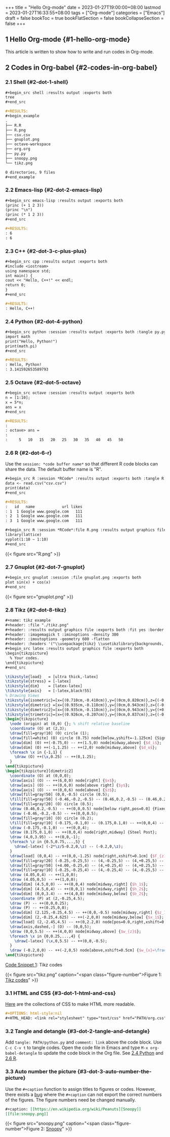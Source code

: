+++
title = "Hello Org-mode"
date = 2023-01-27T19:00:00+08:00
lastmod = 2023-01-27T16:33:55+08:00
tags = ["Org-mode"]
categories = ["Emacs"]
draft = false
bookToc = true
bookFlatSection = false
bookCollapseSection = false
+++

## 1 Hello Org-mode {#1-hello-org-mode}

This article is written to show how to write and run codes in Org-mode.


## 2 Codes in Org-babel {#2-codes-in-org-babel}


### 2.1 Shell {#2-dot-1-shell}

```org
#+begin_src shell :results output :exports both
tree
#+end_src
```

```org
#+RESULTS:
#+begin_example
.
├── R.R
├── R.png
├── csv.csv
├── gnuplot.png
├── octave-workspace
├── org.org
├── py.py
├── snoopy.png
└── tikz.png

0 directories, 9 files
#+end_example
```


### 2.2 Emacs-lisp {#2-dot-2-emacs-lisp}

```org
#+begin_src emacs-lisp :results output :exports both
(princ (+ 1 2 3))
(princ "\n")
(princ (* 1 2 3))
#+end_src
```

```org
#+RESULTS:
: 6
: 6
```


### 2.3 C++ {#2-dot-3-c-plus-plus}

```org
#+begin_src cpp :results output :exports both
#include <iostream>
using namespace std;
int main() {
cout << "Hello, C++!" << endl;
return 0;
}
#+end_src
```

```org
#+RESULTS:
: Hello, C++!
```


### 2.4 Python {#2-dot-4-python}

```org
#+begin_src python :session :results output :exports both :tangle py.py :comments link
import math
print("Hello, Python!")
print(math.pi)
#+end_src
```

```org
#+RESULTS:
: Hello, Python!
: 3.141592653589793
```


### 2.5 Octave {#2-dot-5-octave}

```org
#+begin_src octave :session :results output :exports both
n = [1:10];
x = 5*n;
ans = x
#+end_src
```

```org
#+RESULTS:
:
: octave> ans =
:
:     5   10   15   20   25   30   35   40   45   50
```


### 2.6 R {#2-dot-6-r}

Use the `session: *code buffer name*` so that different R code blocks can share the data. The default buffer name is "R".

```org
#+begin_src R :session *RCode* :results output :exports both :tangle R.R :comments link
data <- read.csv("csv.csv")
print(data)
#+end_src
```

```org
#+RESULTS:
:   id   name            url likes
: 1  1 Google www.google.com   111
: 2  1 Google www.google.com   111
: 3  1 Google www.google.com   111
```

```org
#+begin_src R :session *RCode*:file R.png :results output graphics file :exports both :tangle R.R :comments link
library(lattice)
xyplot(1:10 ~ 1:10)
#+end_src
```

{{< figure src="R.png" >}}


### 2.7 Gnuplot {#2-dot-7-gnuplot}

```org
#+begin_src gnuplot :session :file gnuplot.png :exports both
plot sin(x) + cos(x)
#+end_src
```

{{< figure src="gnuplot.png" >}}


### 2.8 Tikz {#2-dot-8-tikz}

```org
#+name: tikz example
#+header: :file "./tikz.png"
#+header: :results output graphics file :exports both :fit yes :border 0cm
#+header: :imagemagick t :iminoptions -density 300
#+header: :imoutoptions -geometry 600 -flatten
#+header: :headers '("\\usepackage{tikz} \\usetikzlibrary{backgrounds, quotes, angles, intersections, calc}")
#+begin_src latex :results output graphics file :exports both
\begin{tikzpicture}
  % Your codes.
\end{tikzpicture}
#+end_src
```

<a id="code-snippet--tikz example"></a>
```latex
\tikzstyle{load}   = [ultra thick,-latex]
\tikzstyle{stress} = [-latex]
\tikzstyle{dim}    = [latex-latex]
\tikzstyle{axis}   = [-latex,black!55]
% Drawing Views
\tikzstyle{isometric}=[x={(0.710cm,-0.410cm)},y={(0cm,0.820cm)},z={(-0.710cm,-0.410cm)}]
\tikzstyle{dimetric} =[x={(0.935cm,-0.118cm)},y={(0cm,0.943cm)},z={(-0.354cm,-0.312cm)}]
\tikzstyle{dimetric2}=[x={(0.935cm,-0.118cm)},z={(0cm,0.943cm)},y={(+0.354cm,+0.312cm)}]
\tikzstyle{trimetric}=[x={(0.926cm,-0.207cm)},y={(0cm,0.837cm)},z={(-0.378cm,-0.507cm)}]
\begin{tikzpicture}
  \node (origin) at (0,0) {}; % shift relative baseline
  \coordinate (O) at (2,3);
  \draw[fill=gray!10] (O) circle (1);
  \draw[fill=white] (O) circle (0.75) node[below,yshift=-1.125cm] {Signpost Cross Section};
  \draw[dim] (O) ++(-0.75,0) -- ++(1.5,0) node[midway,above] {$d_i$};
  \draw[dim] (O) ++(-1,1.25) -- ++(2,0) node[midway,above] {$d_o$};
  \foreach \x in {-1,1} {
    \draw (O) ++(\x,0.25) -- ++(0,1.25);
  }
\end{tikzpicture}
\begin{tikzpicture}[dimetric2]
  \coordinate (O) at (0,0,0);
  \draw[axis] (O) -- ++(6,0,0) node[right] {$x$};
  \draw[axis] (O) -- ++(0,6,0) node[above right] {$y$};
  \draw[axis] (O) -- ++(0,0,6) node[above] {$z$};
  \draw[fill=gray!50] (0,0,-0.5) circle (0.5);
  \fill[fill=gray!50] (-0.46,-0.2,-0.5) -- (0.46,0.2,-0.5) -- (0.46,0.2,0) -- (-0.46,-0.2,0) -- cycle;
  \draw[fill=gray!20] (O) circle (0.5);
  \draw (0.46,0.2,-0.5) -- ++(0,0,0.5) node[below right,pos=0.0] {Fixed Support};
  \draw (-0.46,-0.2,-0.5) -- ++(0,0,0.5);
  \draw[fill=gray!10] (O) circle (0.2);
  \fill[fill=gray!10] (-0.175,-0.1,0) -- (0.175,0.1,0) -- ++(0,0,4) -- (-0.175,-0.1,4) -- cycle;
  \draw (-0.175,-0.1,0) -- ++(0,0,4);
  \draw (0.175,0.1,0) -- ++(0,0,4) node[right,midway] {Steel Post};
  \draw (4,0,3.95) -- ++(0,0,-1);
  \foreach \z in {0.5,0.75,...,5} {
    \draw[-latex] (-2*\z/5-0.2,0,\z) -- (-0.2,0,\z);
  }
  \draw[load] (0,0,4) -- ++(0,0,-1.25) node[right,xshift=0.1cm] {$F_{z1}$};
  \draw[fill=gray!20] (-0.25,-0.25,5) -- (4,-0.25,5) -- (4,+0.25,5) -- (-0.25,+0.25,5) -- cycle;
  \draw[fill=gray!50] (+4.00,-0.25,4) -- (4,+0.25,4) -- (4,+0.25,5) -- (+4.00,-0.25,5) -- cycle;
  \draw[fill=gray!10] (-0.25,-0.25,4) -- (4,-0.25,4) -- (4,-0.25,5) -- (-0.25,-0.25,5) -- cycle;
  \draw (4.05,0,4) -- ++(1,0,0);
  \draw (4.05,0,5) -- ++(1,0,0);
  \draw[dim] (4.5,0,0) -- ++(0,0,4) node[midway,right] {$h_1$};
  \draw[dim] (4.5,0,4) -- ++(0,0,1) node[midway,right] {$h_2$};
  \draw[dim] (0,0,3.4) -- ++(4,0,0) node[midway,below] {$b_2$};
  \coordinate (P) at (2,-0.25,4.5);
  \draw (P) -- ++(0,0,0.25);
  \draw (P) -- ++(0.25,0,0);
  \draw[dim] (2.125,-0.25,4.5) -- ++(0,0,-0.5) node[midway,right] {$z_1$};
  \draw[dim] (2,-0.25,4.625) -- ++(-2,0,0) node[midway,below] {$x_1$};
  \draw[load] (2,-2.45,4.5) -- ++(0,2.2,0) node[pos=0.0,right,xshift=0.08cm] {$F_{y1}$};
  \draw[axis,dashed,-] (O) -- (0,0,5);
  \draw (0,0,5.5) -- ++(4,0,0) node[midway,above] {$w_{z}$};
  \foreach \x in {0,0.25,...,4} {
    \draw[-latex] (\x,0,5.5) -- ++(0,0,-0.5);
  }
  \draw (-0.2,0,0) -- ++(-2,0,5) node[above,xshift=0.5cm] {$w_{x}=\frac{z}{h_1+h_2} w_0$};
\end{tikzpicture}
```
<div class="src-block-caption">
  <span class="src-block-number"><a href="#code-snippet--tikz example">Code Snippet 1</a>:</span>
  Tikz codes
</div>

{{< figure src="tikz.png" caption="<span class=\"figure-number\">Figure 1: </span>[Tikz codes](https://texample.net/tikz/examples/signpost/)" >}}


### 3.1 HTML and CSS {#3-dot-1-html-and-css}

[Here](https://olmon.gitlab.io/org-themes/) are the collections of CSS to make HTML more readable.

```org
#+OPTIONS: html-style:nil
#+HTML_HEAD: <link rel="stylesheet" type="text/css" href="PATH/org.css"/>
```


### 3.2 Tangle and detangle {#3-dot-2-tangle-and-detangle}

Add `tangle: PATH/python.py` and `comment: link` above the code block.
Use `C-c C-v t` to tangle codes.
Open the code file in Emacs and type `M-x org-babel-detangle` to update the code block in the Org file.
See [2.4 Python](#2-dot-4-python) and [2.6 R](#2-dot-6-r).


### 3.3 Auto number the picture {#3-dot-3-auto-number-the-picture}

Use the `#+caption` function to assign titles to figures or codes.
However, there exists a [bug](https://github.com/kaushalmodi/ox-hugo/issues/686) where the `#+caption` can not export the correct numbers of the figures. The figure numbers need be changed manually.

```org
#+caption: [[https://en.wikipedia.org/wiki/Peanuts][Snoopy]]
[[file:snoopy.png]]
```

{{< figure src="snoopy.png" caption="<span class=\"figure-number\">Figure 2: </span>[Snoopy](https://en.wikipedia.org/wiki/Peanuts)" >}}
